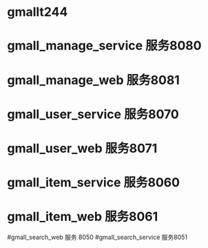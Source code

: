 # gmallt244

# gmall_manage_service 服务8080
# gmall_manage_web 服务8081

# gmall_user_service 服务8070
# gmall_user_web 服务8071

# gmall_item_service 服务8060
# gmall_item_web 服务8061

#gmall_search_web 服务 8050
#gmall_search_service 服务8051